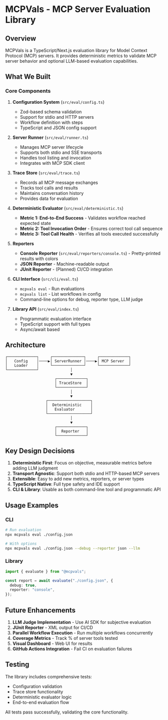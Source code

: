 # MCPVals - MCP Server Evaluation Library

## Overview

MCPVals is a TypeScript/Next.js evaluation library for Model Context Protocol (MCP) servers. It provides deterministic metrics to validate MCP server behavior and optional LLM-based evaluation capabilities.

## What We Built

### Core Components

1. **Configuration System** (`src/eval/config.ts`)
   - Zod-based schema validation
   - Support for stdio and HTTP servers
   - Workflow definition with steps
   - TypeScript and JSON config support

2. **Server Runner** (`src/eval/runner.ts`)
   - Manages MCP server lifecycle
   - Supports both stdio and SSE transports
   - Handles tool listing and invocation
   - Integrates with MCP SDK client

3. **Trace Store** (`src/eval/trace.ts`)
   - Records all MCP message exchanges
   - Tracks tool calls and results
   - Maintains conversation history
   - Provides data for evaluation

4. **Deterministic Evaluator** (`src/eval/deterministic.ts`)
   - **Metric 1: End-to-End Success** - Validates workflow reached expected state
   - **Metric 2: Tool Invocation Order** - Ensures correct tool call sequence
   - **Metric 3: Tool Call Health** - Verifies all tools executed successfully

5. **Reporters**
   - **Console Reporter** (`src/eval/reporters/console.ts`) - Pretty-printed results with colors
   - **JSON Reporter** - Machine-readable output
   - **JUnit Reporter** - (Planned) CI/CD integration

6. **CLI Interface** (`src/cli/eval.ts`)
   - `mcpvals eval` - Run evaluations
   - `mcpvals list` - List workflows in config
   - Command-line options for debug, reporter type, LLM judge

7. **Library API** (`src/eval/index.ts`)
   - Programmatic evaluation interface
   - TypeScript support with full types
   - Async/await based

## Architecture

```
┌─────────────┐     ┌──────────────┐     ┌─────────────┐
│   Config    │────▶│ ServerRunner │────▶│ MCP Server  │
│   Loader    │     └──────────────┘     └─────────────┘
└─────────────┘              │
                             ▼
                      ┌─────────────┐
                      │ TraceStore  │
                      └─────────────┘
                             │
                             ▼
                  ┌───────────────────┐
                  │  Deterministic    │
                  │   Evaluator       │
                  └───────────────────┘
                             │
                             ▼
                      ┌─────────────┐
                      │  Reporter   │
                      └─────────────┘
```

## Key Design Decisions

1. **Deterministic First**: Focus on objective, measurable metrics before adding LLM judgment
2. **Transport Agnostic**: Support both stdio and HTTP-based MCP servers
3. **Extensible**: Easy to add new metrics, reporters, or server types
4. **TypeScript Native**: Full type safety and IDE support
5. **CLI & Library**: Usable as both command-line tool and programmatic API

## Usage Examples

### CLI

```bash
# Run evaluation
npx mcpvals eval ./config.json

# With options
npx mcpvals eval ./config.json --debug --reporter json --llm
```

### Library

```typescript
import { evaluate } from "@mcpvals";

const report = await evaluate("./config.json", {
  debug: true,
  reporter: "console",
});
```

## Future Enhancements

1. **LLM Judge Implementation** - Use AI SDK for subjective evaluation
2. **JUnit Reporter** - XML output for CI/CD
3. **Parallel Workflow Execution** - Run multiple workflows concurrently
4. **Coverage Metrics** - Track % of server tools tested
5. **Visual Dashboard** - Web UI for results
6. **GitHub Actions Integration** - Fail CI on evaluation failures

## Testing

The library includes comprehensive tests:

- Configuration validation
- Trace store functionality
- Deterministic evaluator logic
- End-to-end evaluation flow

All tests pass successfully, validating the core functionality.
